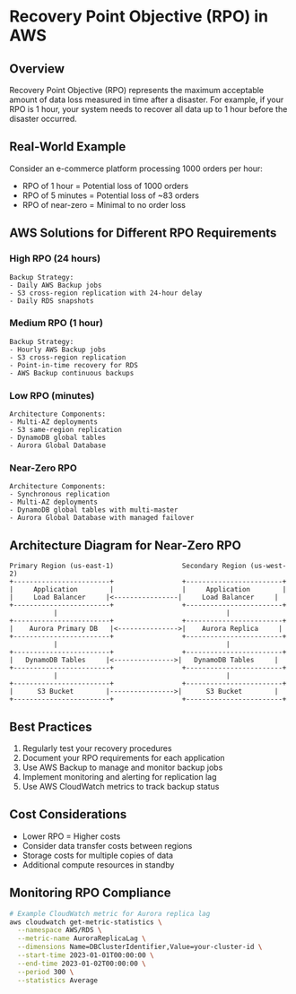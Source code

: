 # Recovery Point Objective (RPO) in AWS

## Overview

Recovery Point Objective (RPO) represents the maximum acceptable amount of data loss measured in time after a disaster. For example, if your RPO is 1 hour, your system needs to recover all data up to 1 hour before the disaster occurred.

## Real-World Example

Consider an e-commerce platform processing 1000 orders per hour:

- RPO of 1 hour = Potential loss of 1000 orders
- RPO of 5 minutes = Potential loss of ~83 orders
- RPO of near-zero = Minimal to no order loss

## AWS Solutions for Different RPO Requirements

### High RPO (24 hours)

```
Backup Strategy:
- Daily AWS Backup jobs
- S3 cross-region replication with 24-hour delay
- Daily RDS snapshots
```

### Medium RPO (1 hour)

```
Backup Strategy:
- Hourly AWS Backup jobs
- S3 cross-region replication
- Point-in-time recovery for RDS
- AWS Backup continuous backups
```

### Low RPO (minutes)

```
Architecture Components:
- Multi-AZ deployments
- S3 same-region replication
- DynamoDB global tables
- Aurora Global Database
```

### Near-Zero RPO

```
Architecture Components:
- Synchronous replication
- Multi-AZ deployments
- DynamoDB global tables with multi-master
- Aurora Global Database with managed failover
```

## Architecture Diagram for Near-Zero RPO

```
Primary Region (us-east-1)                 Secondary Region (us-west-2)
+------------------------+                 +------------------------+
|     Application        |                 |     Application        |
|     Load Balancer     |<----------------|     Load Balancer     |
+------------------------+                 +------------------------+
           |                                          |
+------------------------+                 +------------------------+
|    Aurora Primary DB   |<--------------->|    Aurora Replica     |
+------------------------+                 +------------------------+
           |                                          |
+------------------------+                 +------------------------+
|   DynamoDB Tables     |<--------------->|   DynamoDB Tables     |
+------------------------+                 +------------------------+
           |                                          |
+------------------------+                 +------------------------+
|      S3 Bucket        |---------------->|      S3 Bucket        |
+------------------------+                 +------------------------+
```

## Best Practices

1. Regularly test your recovery procedures
2. Document your RPO requirements for each application
3. Use AWS Backup to manage and monitor backup jobs
4. Implement monitoring and alerting for replication lag
5. Use AWS CloudWatch metrics to track backup status

## Cost Considerations

- Lower RPO = Higher costs
- Consider data transfer costs between regions
- Storage costs for multiple copies of data
- Additional compute resources in standby

## Monitoring RPO Compliance

```bash
# Example CloudWatch metric for Aurora replica lag
aws cloudwatch get-metric-statistics \
  --namespace AWS/RDS \
  --metric-name AuroraReplicaLag \
  --dimensions Name=DBClusterIdentifier,Value=your-cluster-id \
  --start-time 2023-01-01T00:00:00 \
  --end-time 2023-01-02T00:00:00 \
  --period 300 \
  --statistics Average
```
